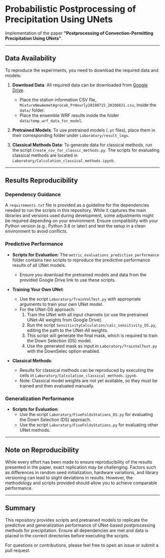 # Probabilistic Postprocessing of Precipitation Using UNets

Implementation of the paper **"Postprocessing of Convection-Permitting Precipitation Using UNets"**.

---

## Data Availability

To reproduce the experiments, you need to download the required data and models:

1. **Download Data**: All required data can be downloaded from [Google Drive](https://drive.com/link).
   - Place the station information CSV file, `MixtureNewAemetAgrocab_PrHourly20190715_20200821.csv`, inside the `data/` folder.
   - Place the ensemble WRF results inside the folder `data/temp_wrf_data_for_model`.

2. **Pretrained Models**: To use pretrained models (`.pt` files), place them in their corresponding folder under `Laboratory/result_logs`.

3. **Classical Methods Data**: To generate data for classical methods, run the script `Create_csv_for_classic_methods.py`. The scripts for evaluating classical methods are located in `Laboratory/Calculation_classical_methods.ipynb`.

---

## Results Reproducibility

### Dependency Guidance

A `requirements.txt` file is provided as a guideline for the dependencies needed to run the scripts in this repository. While it captures the main libraries and versions used during development, some adjustments might be required depending on your environment. Ensure compatibility with your Python version (e.g., Python 3.8 or later) and test the setup in a clean environment to avoid conflicts.

### Predictive Performance

- **Scripts for Evaluation**: The `metric_evaluations_predictive_performance` folder contains two scripts to reproduce the predictive performance results of all UNet models.
  - Ensure you download the pretrained models and data from the provided Google Drive link to use these scripts.

- **Training Your Own UNet**:
  - Use the script `Laboratory/TrainValTest.py` with appropriate arguments to train your own UNet model.
  - For the UNet-DS approach:
    1. Train the UNet with all input channels (or use the pretrained UNet-All weights from Google Drive).
    2. Run the script `SensitivityCalculation/calc_sensitivity_DS.py`, editing the path to the UNet-All weights.
    3. This script will generate the final mask, which is required to train the Down Selection (DS) model.
    4. Use the generated mask as input in `Laboratory/TrainValTest.py` with the DownSelec option enabled.

- **Classical Methods**:
  - Results for classical methods can be reproduced by executing the cells in `Laboratory/Calculation_classical_methods.ipynb`.
  - Note: Classical model weights are not yet available, so they must be trained and then evaluated manually.

### Generalization Performance

- **Scripts for Evaluation**:
  - Use the script `Laboratory/FiveFoldsStations_DS.py` for evaluating the Down Selection (DS) approach.
  - Use the script `Laboratory/FiveFoldsStations.py` for evaluating other UNet methods.

---

## Note on Reproducibility

While every effort has been made to ensure reproducibility of the results presented in the paper, exact replication may be challenging. Factors such as differences in random seed initialization, hardware variations, and library versioning can lead to slight deviations in results. However, the methodology and scripts provided should allow you to achieve comparable performance.

---

## Summary

This repository provides scripts and pretrained models to replicate the predictive and generalization performance of UNet-based postprocessing methods for precipitation. Ensure all dependencies are met and data is placed in the correct directories before executing the scripts.

For questions or contributions, please feel free to open an issue or submit a pull request.
